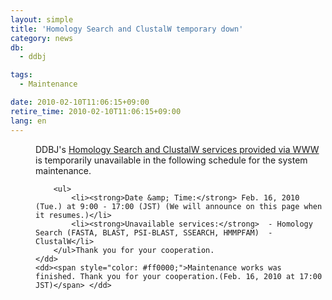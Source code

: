 ```yaml
---
layout: simple
title: 'Homology Search and ClustalW temporary down'
category: news
db:
  - ddbj

tags:
  - Maintenance

date: 2010-02-10T11:06:15+09:00
retire_time: 2010-02-10T11:06:15+09:00
lang: en
---
```


<dl>
    <dd>DDBJ's <a href="/services-e.html" target="_blank">Homology Search and ClustalW services provided via WWW</a> is temporarily unavailable in the following schedule for the system maintenance.

        <ul>
            <li><strong>Date &amp; Time:</strong> Feb. 16, 2010 (Tue.) at 9:00 - 17:00 (JST) (We will announce on this page when it resumes.)</li>
            <li><strong>Unavailable services:</strong>  - Homology Search (FASTA, BLAST, PSI-BLAST, SSEARCH, HMMPFAM)  - ClustalW</li>
        </ul>Thank you for your cooperation.
    </dd>
    <dd><span style="color: #ff0000;">Maintenance works was finished. Thank you for your cooperation.(Feb. 16, 2010 at 17:00 JST)</span> </dd>
</dl>
